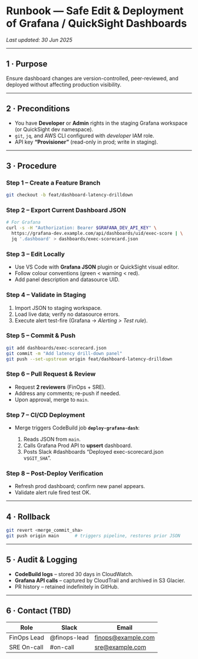 # Runbook — Safe Edit & Deployment of Grafana / QuickSight Dashboards

_Last updated: 30 Jun 2025_

---

## 1 · Purpose  
Ensure dashboard changes are version-controlled, peer-reviewed, and deployed without affecting production visibility.

---

## 2 · Preconditions

* You have **Developer** or **Admin** rights in the staging Grafana workspace (or QuickSight dev namespace).  
* `git`, `jq`, and AWS CLI configured with *developer* IAM role.  
* API key **“Provisioner”** (read-only in prod; write in staging).

---

## 3 · Procedure

### Step 1 – Create a Feature Branch
```bash
git checkout -b feat/dashboard-latency-drilldown
````

### Step 2 – Export Current Dashboard JSON

```bash
# For Grafana
curl -s -H "Authorization: Bearer $GRAFANA_DEV_API_KEY" \
  https://grafana-dev.example.com/api/dashboards/uid/exec-score | \
  jq '.dashboard' > dashboards/exec-scorecard.json
```

### Step 3 – Edit Locally

* Use VS Code with **Grafana JSON** plugin or QuickSight visual editor.
* Follow colour conventions (green < warning < red).
* Add panel description and datasource UID.

### Step 4 – Validate in Staging

1. Import JSON to staging workspace.
2. Load live data; verify no datasource errors.
3. Execute alert test-fire (Grafana → *Alerting > Test rule*).

### Step 5 – Commit & Push

```bash
git add dashboards/exec-scorecard.json
git commit -m "Add latency drill-down panel"
git push --set-upstream origin feat/dashboard-latency-drilldown
```

### Step 6 – Pull Request & Review

* Request **2 reviewers** (FinOps + SRE).
* Address any comments; re-push if needed.
* Upon approval, merge to `main`.

### Step 7 – CI/CD Deployment

* Merge triggers CodeBuild job **`deploy-grafana-dash`**:

  1. Reads JSON from `main`.
  2. Calls Grafana Prod API to **upsert** dashboard.
  3. Posts Slack #dashboards “Deployed exec-scorecard.json v`$GIT_SHA`”.

### Step 8 – Post-Deploy Verification

* Refresh prod dashboard; confirm new panel appears.
* Validate alert rule fired test OK.

---

## 4 · Rollback

```bash
git revert <merge_commit_sha>
git push origin main      # triggers pipeline, restores prior JSON
```

---

## 5 · Audit & Logging

* **CodeBuild logs** – stored 30 days in CloudWatch.
* **Grafana API calls** – captured by CloudTrail and archived in S3 Glacier.
* PR history – retained indefinitely in GitHub.

---

## 6 · Contact (TBD)

| Role        | Slack        | Email                                           |
| ----------- | ------------ | ----------------------------------------------- |
| FinOps Lead | @finops-lead | [finops@example.com](mailto:finops@example.com) |
| SRE On-call | #on-call     | [sre@example.com](mailto:sre@example.com)       |

